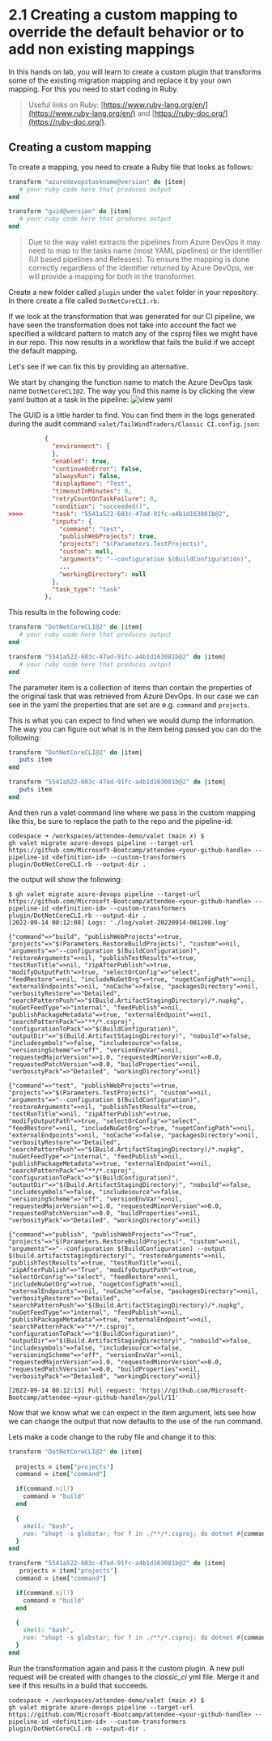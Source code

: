 # 2.1 Creating a custom mapping to override the default behavior or to add non existing mappings
In this hands on lab, you will learn to create a custom plugin that transforms some of the existing migration mapping and replace it by your own mapping. 
For this you need to start coding in Ruby. 
> Useful links on Ruby: [https://www.ruby-lang.org/en/](https://www.ruby-lang.org/en/) and [https://ruby-doc.org/](https://ruby-doc.org/).

## Creating a custom mapping
To create a mapping, you need to create a Ruby file that looks as follows:

``` ruby
transform "azuredevopstaskname@version" do |item|
   # your ruby code here that produces output
end

transform "guid@version" do |item|
   # your ruby code here that produces output
end
```  

> Due to the way valet extracts the pipelines from Azure DevOps it may need to map to the tasks name (most YAML pipelines) or the identifier (UI based pipelines and Releases). To ensure the mapping is done correctly regardless of the identifier returned by Azure DevOps, we will provide a mapping for both in the transformer.

Create a new folder called `plugin` under the `valet` folder in your repository. In there create a file called `DotNetCoreCLI.rb`.

If we look at the transformation that was generated for our CI pipeline, we have seen the transformation does not take into account the fact we specified a wildcard pattern to match any of the csproj files we might have in our repo. This now results in a workflow that fails the build if we accept the default mapping.

Let's see if we can fix this by providing an alternative.

We start by changing the function name to match the Azure DevOps task name `DotNetCoreCLI@2`.
The way you find this name is by clicking the view yaml button at a task in the pipeline:
![view yaml](../images/view-yaml-task.png)

The GUID is a little harder to find. You can find them in the logs generated during the audit command `valet/TailWindTraders/Classic CI.config.json`:

```json
          {
            "environment": {
            },
            "enabled": true,
            "continueOnError": false,
            "alwaysRun": false,
            "displayName": "Test",
            "timeoutInMinutes": 0,
            "retryCountOnTaskFailure": 0,
            "condition": "succeeded()",
>>>>        "task": "5541a522-603c-47ad-91fc-a4b1d163081b@2",
            "inputs": {
              "command": "test",
              "publishWebProjects": true,
              "projects": "$(Parameters.TestProjects)",
              "custom": null,
              "arguments": "--configuration $(BuildConfiguration)",
              ...
              "workingDirectory": null
            },
            "task_type": "task"
          },
```

This results in the following code:
``` ruby
transform "DotNetCoreCLI@2" do |item|
   # your ruby code here that produces output
end

transform "5541a522-603c-47ad-91fc-a4b1d163081b@2" do |item|
   # your ruby code here that produces output
end
```  
The parameter item is a collection of items than contain the properties of the original task that was retrieved from Azure DevOps.
In our case we can see in the yaml the properties that are set are e.g. `command` and `projects`.

This is what you can expect to find when we would dump the information. The way you can figure out what is in the item being passed you can do the following:
``` ruby
transform "DotNetCoreCLI@2" do |item|
   puts item
end

transform "5541a522-603c-47ad-91fc-a4b1d163081b@2" do |item|
   puts item
end
```  
   
And then run a valet command line where we pass in the custom mapping like this, be sure to replace the path to the repo and the pipeline-id:

```
codespace ➜ /workspaces/attendee-demo/valet (main ✗) $
gh valet migrate azure-devops pipeline --target-url https://github.com/Microsoft-Bootcamp/attendee-<your-github-handle> --pipeline-id <definition-id> --custom-transformers plugin/DotNetCoreCLI.rb --output-dir .
```

the output will show the following:
```
$ gh valet migrate azure-devops pipeline --target-url https://github.com/Microsoft-Bootcamp/attendee-<your-github-handle> --pipeline-id <definition-id> --custom-transformers plugin/DotNetCoreCLI.rb --output-dir .
[2022-09-14 08:12:08] Logs: './log/valet-20220914-081208.log'       

{"command"=>"build", "publishWebProjects"=>true, "projects"=>"$(Parameters.RestoreBuildProjects)", "custom"=>nil, "arguments"=>"--configuration $(BuildConfiguration)", "restoreArguments"=>nil, "publishTestResults"=>true, "testRunTitle"=>nil, "zipAfterPublish"=>true, "modifyOutputPath"=>true, "selectOrConfig"=>"select", "feedRestore"=>nil, "includeNuGetOrg"=>true, "nugetConfigPath"=>nil, "externalEndpoints"=>nil, "noCache"=>false, "packagesDirectory"=>nil, "verbosityRestore"=>"Detailed", "searchPatternPush"=>"$(Build.ArtifactStagingDirectory)/*.nupkg", "nuGetFeedType"=>"internal", "feedPublish"=>nil, "publishPackageMetadata"=>true, "externalEndpoint"=>nil, "searchPatternPack"=>"**/*.csproj", "configurationToPack"=>"$(BuildConfiguration)", "outputDir"=>"$(Build.ArtifactStagingDirectory)", "nobuild"=>false, "includesymbols"=>false, "includesource"=>false, "versioningScheme"=>"off", "versionEnvVar"=>nil, "requestedMajorVersion"=>1.0, "requestedMinorVersion"=>0.0, "requestedPatchVersion"=>0.0, "buildProperties"=>nil, "verbosityPack"=>"Detailed", "workingDirectory"=>nil}

{"command"=>"test", "publishWebProjects"=>true, "projects"=>"$(Parameters.TestProjects)", "custom"=>nil, "arguments"=>"--configuration $(BuildConfiguration)", "restoreArguments"=>nil, "publishTestResults"=>true, "testRunTitle"=>nil, "zipAfterPublish"=>true, "modifyOutputPath"=>true, "selectOrConfig"=>"select", "feedRestore"=>nil, "includeNuGetOrg"=>true, "nugetConfigPath"=>nil, "externalEndpoints"=>nil, "noCache"=>false, "packagesDirectory"=>nil, "verbosityRestore"=>"Detailed", "searchPatternPush"=>"$(Build.ArtifactStagingDirectory)/*.nupkg", "nuGetFeedType"=>"internal", "feedPublish"=>nil, "publishPackageMetadata"=>true, "externalEndpoint"=>nil, "searchPatternPack"=>"**/*.csproj", "configurationToPack"=>"$(BuildConfiguration)", "outputDir"=>"$(Build.ArtifactStagingDirectory)", "nobuild"=>false, "includesymbols"=>false, "includesource"=>false, "versioningScheme"=>"off", "versionEnvVar"=>nil, "requestedMajorVersion"=>1.0, "requestedMinorVersion"=>0.0, "requestedPatchVersion"=>0.0, "buildProperties"=>nil, "verbosityPack"=>"Detailed", "workingDirectory"=>nil}

{"command"=>"publish", "publishWebProjects"=>"True", "projects"=>"$(Parameters.RestoreBuildProjects)", "custom"=>nil, "arguments"=>"--configuration $(BuildConfiguration) --output $(build.artifactstagingdirectory)", "restoreArguments"=>nil, "publishTestResults"=>true, "testRunTitle"=>nil, "zipAfterPublish"=>"True", "modifyOutputPath"=>true, "selectOrConfig"=>"select", "feedRestore"=>nil, "includeNuGetOrg"=>true, "nugetConfigPath"=>nil, "externalEndpoints"=>nil, "noCache"=>false, "packagesDirectory"=>nil, "verbosityRestore"=>"Detailed", "searchPatternPush"=>"$(Build.ArtifactStagingDirectory)/*.nupkg", "nuGetFeedType"=>"internal", "feedPublish"=>nil, "publishPackageMetadata"=>true, "externalEndpoint"=>nil, "searchPatternPack"=>"**/*.csproj", "configurationToPack"=>"$(BuildConfiguration)", "outputDir"=>"$(Build.ArtifactStagingDirectory)", "nobuild"=>false, "includesymbols"=>false, "includesource"=>false, "versioningScheme"=>"off", "versionEnvVar"=>nil, "requestedMajorVersion"=>1.0, "requestedMinorVersion"=>0.0, "requestedPatchVersion"=>0.0, "buildProperties"=>nil, "verbosityPack"=>"Detailed", "workingDirectory"=>nil}

[2022-09-14 08:12:13] Pull request: 'https://github.com/Microsoft-Bootcamp/attendee-<your-github-handle>/pull/11'                                    
```

Now that we know what we can expect in the item argument, lets see how we can change the output that now defaults to the use of the run command.

Lets make a code change to the ruby file and change it to this:
``` Ruby
transform "DotNetCoreCLI@2" do |item|
    
  projects = item["projects"]
  command = item["command"]

  if(command.nil?)
    command = "build"
  end

  {
    shell: "bash",
    run: "shopt -s globstar; for f in ./**/*.csproj; do dotnet #{command} $f #{item['arguments'] } ; done"
  }
end

transform "5541a522-603c-47ad-91fc-a4b1d163081b@2" do |item|
   projects = item["projects"]
  command = item["command"]

  if(command.nil?)
    command = "build"
  end

  {
    shell: "bash",
    run: "shopt -s globstar; for f in ./**/*.csproj; do dotnet #{command} $f #{item['arguments'] } ; done"
  }
end
```

Run the transformation again and pass it the custom plugin. A new pull request will be created with changes to the _classic_ci_ yml file. Merge it and see if this results in a build that succeeds. 

```
codespace ➜ /workspaces/attendee-demo/valet (main ✗) $
gh valet migrate azure-devops pipeline --target-url https://github.com/Microsoft-Bootcamp/attendee-<your-github-handle> --pipeline-id <definition-id> --custom-transformers plugin/DotNetCoreCLI.rb --output-dir .
```
